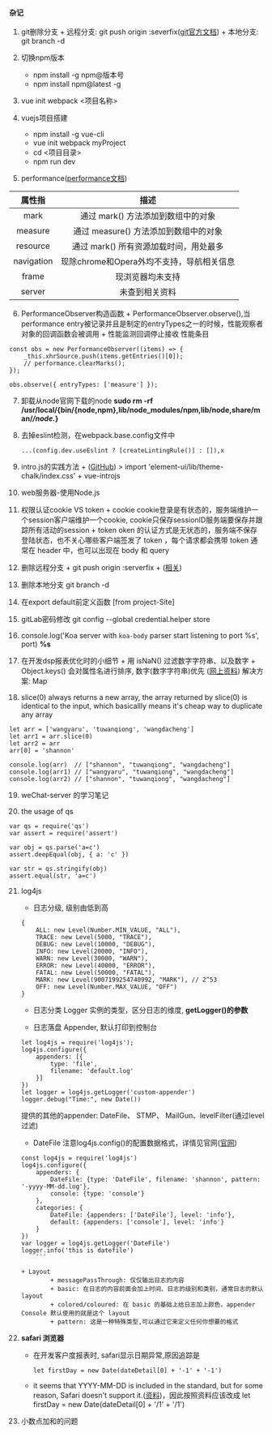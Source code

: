 #### 杂记
1. git删除分支
		+ 远程分支: git push origin :severfix([git官方文档](https://git-scm.com/book/zh/v1/Git-%E5%88%86%E6%94%AF-%E8%BF%9C%E7%A8%8B%E5%88%86%E6%94%AF))
		+ 本地分支: git branch -d <BranchName>

2. 切换npm版本
    + npm install -g npm@版本号
    + npm install npm@latest -g

3. vue init webpack <项目名称>

4. vuejs项目搭建
    + npm install -g vue-cli
    + vue init webpack myProject
    + cd <项目目录>
    + npm run dev

5. performance([performance文档](https://www.cnblogs.com/bldxh/p/6857324.html))

| 属性指      | 描述                                 |
| :--------: | :---------------------------------:  |
| mark       | 通过 mark() 方法添加到数组中的对象       |
| measure    | 通过 measure() 方法添加到数组中的对象    |
| resource   | 通过 mark() 所有资源加载时间，用处最多    |
| navigation | 现除chrome和Opera外均不支持，导航相关信息 |
| frame      | 现浏览器均未支持                        |
| server     | 未查到相关资料                         |


6. PerformanceObserver构造函数
		+ PerformanceObserver.observe(),当performance entry被记录并且是制定的entryTypes之一的时候，性能观察者对象的回调函数会被调用
		+ 性能监测回调停止接收 性能条目
```
const obs = new PerformanceObserver((items) => {
	_this.xhrSource.push(items.getEntries()[0]);
	// performance.clearMarks();
});

obs.observe({ entryTypes: ['measure'] });
```

7. 卸载从node官网下载的node
    **sudo rm -rf /usr/local/{bin/{node,npm},lib/node_modules/npm,lib/node,share/man/*/node.*}**

8. 去掉eslint检测，在webpack.base.config文件中
    ```
    ...(config.dev.useEslint ? [createLintingRule()] : []),x
    ```
9. intro.js的实践方法
		+ ([GitHub](https://github.com/usablica/intro.js/))
		> import 'element-ui/lib/theme-chalk/index.css'
		+ vue-introjs

10. web服务器-使用Node.js

11. 权限认证cookie VS token
		+ cookie cookie登录是有状态的，服务端维护一个session客户端维护一个cookie, cookie只保存sessionID服务端要保存并跟踪所有活动的session
		+ token oken 的认证方式是无状态的，服务端不保存登陆状态，也不关心哪些客户端签发了 token ，每个请求都会携带 token 通常在 header 中，也可以出现在 body 和 query

12. 删除远程分支 
		+ git push origin :serverfix 
		+ ([相关](https://git-scm.com/book/zh/v1/Git-%E5%88%86%E6%94%AF-%E8%BF%9C%E7%A8%8B%E5%88%86%E6%94%AF))

13. 删除本地分支
		git branch -d <BranchName>

14. 在export default前定义函数 [from project-Site]

15. gitLab密码修改
    git config --global credential.helper store

16. console.log('Koa server with `koa-body` parser start listening to port %s', port)  **%s**

17. 在开发dsp报表优化时的小细节
		+ 用 isNaN() 过滤数字字符串、以及数字 
		+ Object.keys() 会对属性名进行排序, 数字(数字字符串)优先 ([网上资料](http://jartto.wang/2016/10/25/does-js-guarantee-object-property-order/))
				解决方案: Map

18. slice(0) always returns a new array,  the array returned by slice(0) is identical to the input, which basicallly means it's cheap way to duplicate any array
```
let arr = ['wangyaru', 'tuwanqiong', 'wangdacheng']
let arr1 = arr.slice(0)
let arr2 = arr
arr[0] = 'shannon'

console.log(arr)  // ["shannon", "tuwanqiong", "wangdacheng"]
console.log(arr1) // ["wangyaru", "tuwanqiong", "wangdacheng"]
console.log(arr2) // ["shannon", "tuwanqiong", "wangdacheng"]
```

19. weChat-server 的学习笔记


20. the usage of qs
```
var qs = require('qs')
var assert = require('assert')

var obj = qs.parse('a=c')
assert.deepEqual(obj, { a: 'c' })

var str = qs.stringify(obj)
assert.equal(str, 'a=c')
```

21. log4js
	+ 日志分级, 级别由低到高
	```
	{
		ALL: new Level(Number.MIN_VALUE, "ALL"),
		TRACE: new Level(5000, "TRACE"),
		DEBUG: new Level(10000, "DEBUG"),
		INFO: new Level(20000, "INFO"),
		WARN: new Level(30000, "WARN"),
		ERROR: new Level(40000, "ERROR"),
		FATAL: new Level(50000, "FATAL"),
		MARK: new Level(9007199254740992, "MARK"), // 2^53
		OFF: new Level(Number.MAX_VALUE, "OFF")
	}
	```
		
	+ 日志分类 Logger 实例的类型，区分日志的维度, **getLogger()的参数**

	+ 日志落盘 Appender, 默认打印到控制台
	```
	let log4js = require('log4js');
	log4js.configure({
		appenders: [{
			type: 'file',
			filename: 'default.log'
		}]
	})
	let logger = log4js.getLogger('custom-appender')
	logger.debug("Time:", new Date())
	```
	提供的其他的appender: DateFile、 STMP、 MailGun、levelFilter(通过level过滤)

	+ DateFile 注意log4js.config()的配置数据格式，详情见官网([官网](https://github.com/log4js-node/log4js-node))
	```
	const log4js = require('log4js')
	log4js.configure({
		appenders: {
			DateFile: {type: 'DateFile', filename: 'shannon', pattern: '-yyyy-MM-dd.log'},
			console: {type: 'console'}
		},
		categories: {
			DateFile: {appenders: ['DateFile'], level: 'info'},
			default: {appenders: ['console'], level: 'info'}
		}
	})
	var logger = log4js.getLogger('DateFile')
	logger.info('this is datefile')
		```

	+ Layout
			+ messagePassThrough: 仅仅输出日志的内容
			+ basic: 在日志的内容前面会加上时间、日志的级别和类别，通常日志的默认 layout
			+ colored/coloured: 在 basic 的基础上给日志加上颜色，appender Console 默认使用的就是这个 layout
			+ pattern: 这是一种特殊类型,可以通过它来定义任何你想要的格式

22. **safari 浏览器**
	+ 在开发客户度报表时, safari显示日期异常,原因追踪是
		```
		let firstDay = new Date(dateDetail[0] + '-1' + '-1')
		```
	+ it seems that YYYY-MM-DD is included in the standard, but for some reason, Safari doesn't support it.([资料](https://stackoverflow.com/questions/4310953/invalid-date-in-safari))，因此按照资料应该改成 let firstDay = new Date(dateDetail[0] + '/1' + '/1')

23. 小数点加和的问题		






